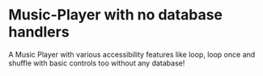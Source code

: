 # Music-Player with no database handlers
A Music Player with various accessibility features like loop, loop once and shuffle with basic controls too without any database!
